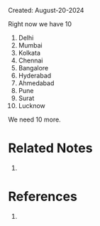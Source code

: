 Created: August-20-2024

Right now we have 10

1. Delhi
2. Mumbai
3. Kolkata
4. Chennai
5. Bangalore
6. Hyderabad
7. Ahmedabad
8. Pune
9. Surat
10. Lucknow

We need 10 more.

# Related Notes

1. 
# References

1. 
